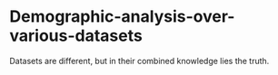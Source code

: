 # Demographic-analysis-over-various-datasets
Datasets are different, but in their combined knowledge lies the truth.
